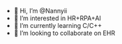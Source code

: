 - 👋 Hi, I’m @Nannyii
- 👀 I’m interested in HR+RPA+AI
- 🌱 I’m currently learning C/C++
- 💞️ I’m looking to collaborate on EHR

<!---
Nannyii/Nannyii is a ✨ special ✨ repository because its `README.md` (this file) appears on your GitHub profile.
You can click the Preview link to take a look at your changes.
--->
